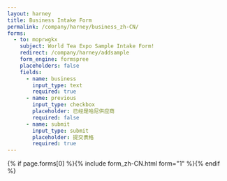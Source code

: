 ```yaml
---
layout: harney
title: Business Intake Form
permalink: /company/harney/business_zh-CN/
forms:
  - to: moprwgkx
    subject: World Tea Expo Sample Intake Form!
    redirect: /company/harney/addsample
    form_engine: formspree
    placeholders: false
    fields: 
      - name: business
        input_type: text
        required: true
      - name: previous
        input_type: checkbox
        placeholder: 已经是哈尼供应商
        required: false
      - name: submit
        input_type: submit
        placeholder: 提交表格
        required: true
---
```



<div id="form-wrapper">
	

  {% if page.forms[0] %}{% include form_zh-CN.html form="1" %}{% endif %}





